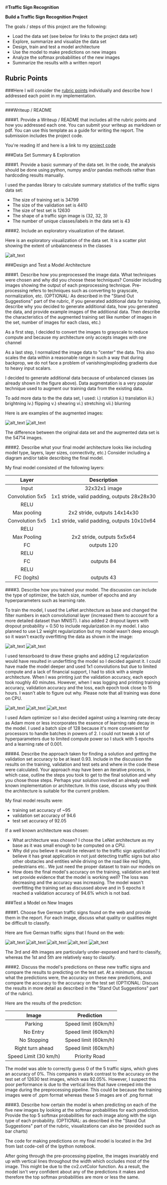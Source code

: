 #**Traffic Sign Recognition** 

**Build a Traffic Sign Recognition Project**

The goals / steps of this project are the following:
* Load the data set (see below for links to the project data set)
* Explore, summarize and visualize the data set
* Design, train and test a model architecture
* Use the model to make predictions on new images
* Analyze the softmax probabilities of the new images
* Summarize the results with a written report


[//]: # (Image References)

[image1]: ./report_imgs/translation.png "Translation"
[image2]: ./report_imgs/shear.png "Shear"
[image3]: ./report_imgs/loss.png "Loss"
[image4]: ./report_imgs/accuracy_and_loss.png "Accuracy and Loss"
[image5]: ./report_imgs/acc_epoch_wise.png "Accuracy per epoch"
[image6]: ./report_imgs/valid_acc.png "Validation Accuracy"
[image7]: ./report_imgs/training_Acc.png "Training Accuracy"
[image8]: ./report_imgs/visualization.png "Visualization"
[image9]: ./street_view/1.png "img1"
[image10]: ./street_view/2.png "img2"
[image11]: ./street_view/3.png "img3"
[image12]: ./street_view/4.png "img4"
[image13]: ./street_view/5.png "img5"

## Rubric Points
###Here I will consider the [rubric points](https://review.udacity.com/#!/rubrics/481/view) individually and describe how I addressed each point in my implementation.  

---
###Writeup / README

####1. Provide a Writeup / README that includes all the rubric points and how you addressed each one. You can submit your writeup as markdown or pdf. You can use this template as a guide for writing the report. The submission includes the project code.

You're reading it! and here is a link to my [project code](https://github.com/rohanraj96/Project2-trafficsignclassifier)

###Data Set Summary & Exploration

####1. Provide a basic summary of the data set. In the code, the analysis should be done using python, numpy and/or pandas methods rather than hardcoding results manually.

I used the pandas library to calculate summary statistics of the traffic
signs data set:

* The size of training set is 34799
* The size of the validation set is 4410
* The size of test set is 12630
* The shape of a traffic sign image is (32, 32, 3)
* The number of unique classes/labels in the data set is 43

####2. Include an exploratory visualization of the dataset.

Here is an exploratory visualization of the data set. It is a scatter plot showing the extent of unbalanceness in the classes

![alt_text][image8]

###Design and Test a Model Architecture

####1. Describe how you preprocessed the image data. What techniques were chosen and why did you choose these techniques? Consider including images showing the output of each preprocessing technique. Pre-processing refers to techniques such as converting to grayscale, normalization, etc. (OPTIONAL: As described in the "Stand Out Suggestions" part of the rubric, if you generated additional data for training, describe why you decided to generate additional data, how you generated the data, and provide example images of the additional data. Then describe the characteristics of the augmented training set like number of images in the set, number of images for each class, etc.)

As a first step, I decided to convert the images to grayscale to reduce compute and because my architecture only accepts images with one channel

As a last step, I normalized the image data to "center" the data. This also scales the data within a reasonable range in such a way that during backprop, we do not face a problem of vanishing/exploding gradients due to heavy input scalars.

I decided to generate additional data because of unbalanced classes (as already shown in the figure above). Data augmentation is a very popular technique used to augment our training data from the existing data.

To add more data to the the data set, I used:
    i.) rotation
    ii.) translation
    iii.) brightning
    iv.) flipping
    v.) shearing
    vi.) stretching
    vii.) blurring

Here is are examples of the augmented images:

![alt_text][image1]
![alt_text][image2]

The difference between the original data set and the augmented data set is the 54714 images. 


####2. Describe what your final model architecture looks like including model type, layers, layer sizes, connectivity, etc.) Consider including a diagram and/or table describing the final model.

My final model consisted of the following layers:

| Layer					| Description									| 
|:---------------------:|:---------------------------------------------:| 
| Input					| 32x32x1 image									| 
| Convolution 5x5		| 1x1 stride, valid padding, outputs 28x28x30 	|
| RELU					|												|
| Max pooling			| 2x2 stride,  outputs 14x14x30 				|
| Convolution 5x5		| 1x1 stride, valid padding, outputs 10x10x64	|
| RELU					| 												|
| Max Pooling			| 2x2 stride, outputs 5x5x64					|
| FC					|outputs 120									|
| RELU					|												|
| FC					|outputs 84										|
| RELU					|												|
| FC (logits)			|outputs 43										|
   


####3. Describe how you trained your model. The discussion can include the type of optimizer, the batch size, number of epochs and any hyperparameters such as learning rate.

To train the model, I used the LeNet architecture as base and changed the filter numbers in each convolutional layer (increased them to account for a more detailed dataset than MNIST). I also added 2 dropout layers with dropout probability = 0.50 to include regularization in my model.
I also planned to use L2 weight regularization but my model wasn't deep enough so it wasn't exactly overfitting the data as shown in the image:

![alt_text][image7]
![alt_text][image6]

I used tensorboard to draw these graphs and adding L2 regularization would have resulted in underfitting the model so I decided against it. I could have made the model deeper and used 1x1 convolutions but due to limited compute and a lack of financial support, I had to stick with a simple architecture. When I was printing just the validation accuracy, each epoch took roughly 40 minutes. However, when I was logging and printing training accuracy, validation accuracy and the loss, each epoch took close to 15 hours. I wasn't able to figure out why. Please note that all training was done on CPU.

![alt_text][image3]
![alt_text][image4]
![alt_text][image5]

I used Adam optimizer so I also decided against using a learning rate decay as Adam more or less incorporates the essence of learning rate decay in the model.
I used a batch size of 128 because it's more convenient for processors to handle batches in powers of 2. I could not tweak a lot of hyperparameters due to limited compute power so I stuck with 5 epochs and a learning rate of 0.001.

####4. Describe the approach taken for finding a solution and getting the validation set accuracy to be at least 0.93. Include in the discussion the results on the training, validation and test sets and where in the code these were calculated. Your approach may have been an iterative process, in which case, outline the steps you took to get to the final solution and why you chose those steps. Perhaps your solution involved an already well known implementation or architecture. In this case, discuss why you think the architecture is suitable for the current problem.

My final model results were:
* training set accuracy of ~95
* validation set accuracy of 94.6 
* test set accuracy of 92.05


If a well known architecture was chosen:
* What architecture was chosen? I chose the LeNet architecture as my base as it was small enough to be computed on a CPU.
* Why did you believe it would be relevant to the traffic sign application? I believe it has great application in not just detecting traffic signs but also other obstacles and entities while driving on the road like red lights, pedestrians etc.. We just need the proper dataset to train our models on
* How does the final model's accuracy on the training, validation and test set provide evidence that the model is working well? The loss was decreasing and the accuracy was increasing. The model wasn't overfitting the training set as discussed above and in 5 epochs it reached a validation accuracy of 94.6% which is not bad.
 

###Test a Model on New Images

####1. Choose five German traffic signs found on the web and provide them in the report. For each image, discuss what quality or qualities might be difficult to classify.

Here are five German traffic signs that I found on the web:

![alt_text][image9] ![alt_text][image10] ![alt_text][image11] 
![alt_text][image12] ![alt_text][image13]

The 3rd and 4th images are particularly under-exposed and hard to classify, whereas the 1st and 5th are relatively easy to classify.

####2. Discuss the model's predictions on these new traffic signs and compare the results to predicting on the test set. At a minimum, discuss what the predictions were, the accuracy on these new predictions, and compare the accuracy to the accuracy on the test set (OPTIONAL: Discuss the results in more detail as described in the "Stand Out Suggestions" part of the rubric).

Here are the results of the prediction:

| Image							| Prediction							| 
|:-----------------------------:|:-------------------------------------:| 
| Parking	| Speed limit (60km/h)			| 
| No Entry					| Speed limit (60km/h)							|
| No Stopping		| Speed limit (60km/h)					|
| Right turn ahead						| Speed limit (60km/h)					 			|
| Speed Limit (30 km/h)			| Priority Road					|


The model was able to correctly guess 0 of the 5 traffic signs, which gives an accuracy of 0%. This compares in stark contrast to the accuracy on the test set of 12630 test images, which was 92.05%.
However, I suspect this poor performance is due to the vertical lines that have creeped into the image during the preprocessing pipeline. This could be because the training images were of .ppm format whereas these 5 images are of .png format

####3. Describe how certain the model is when predicting on each of the five new images by looking at the softmax probabilities for each prediction. Provide the top 5 softmax probabilities for each image along with the sign type of each probability. (OPTIONAL: as described in the "Stand Out Suggestions" part of the rubric, visualizations can also be provided such as bar charts)

The code for making predictions on my final model is located in the 3rd from last code-cell of the Ipython notebook.

After going through the pre-processing pipeline, the images invariably end up with vertical lines throughout the width which occludes most of the image. This might be due to the cv2.cvtColor function.
As a result, the model isn't very confident about any of the predictions it makes and therefore the top softmax probabilities are more or less the same.
